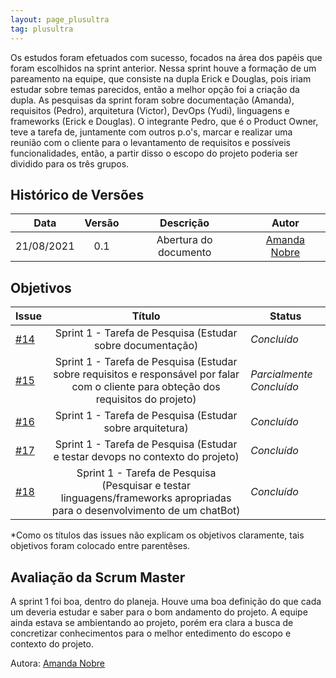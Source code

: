 ```yaml
---
layout: page_plusultra
tag: plusultra
---
```


Os estudos foram efetuados com sucesso, focados na área dos papéis que foram escolhidos na sprint anterior. Nessa sprint houve a formação de um pareamento na equipe, que consiste na dupla Erick e Douglas, pois iriam estudar sobre temas parecidos, então a melhor opção foi a criação da dupla. As pesquisas da sprint foram sobre documentação (Amanda), requisitos (Pedro), arquitetura (Victor), DevOps (Yudi), linguagens e frameworks (Erick e Douglas). O integrante Pedro, que é o Product Owner, teve a tarefa de, juntamente com outros p.o's, marcar e realizar uma reunião com o cliente para o levantamento de requisitos e possíveis funcionalidades, então, a partir disso o escopo do projeto poderia ser dividido para os três grupos. 

## Histórico de Versões

| Data       | Versão | Descrição                      | Autor             |
| :--------: | :----: | :----------:                   | :---------------: |
| 21/08/2021 |    0.1   | Abertura do documento | [Amanda Nobre](https://github.com/AmandaNbr)|

## Objetivos

| Issue |            Título            |         Status        | 
|-------|:----------------------------:|-----------------------|
| [#14](https://github.com/fga-eps-mds/2021.1-AlligaBot/issues/14) | Sprint 1 - Tarefa de Pesquisa (Estudar sobre documentação) | _Concluído_ |
| [#15](https://github.com/fga-eps-mds/2021.1-AlligaBot/issues/15) | Sprint 1 - Tarefa de Pesquisa (Estudar sobre requisitos e responsável por falar com o cliente para obteção dos requisitos do projeto) | _Parcialmente Concluído_ |
| [#16](https://github.com/fga-eps-mds/2021.1-AlligaBot/issues/16) | Sprint 1 - Tarefa de Pesquisa (Estudar sobre arquitetura) | _Concluído_|
| [#17](https://github.com/fga-eps-mds/2021.1-AlligaBot/issues/17) | Sprint 1 - Tarefa de Pesquisa (Estudar e testar devops no contexto do projeto)  | _Concluído_ |
| [#18](https://github.com/fga-eps-mds/2021.1-AlligaBot/issues/18) | Sprint 1 - Tarefa de Pesquisa (Pesquisar e testar linguagens/frameworks apropriadas para o desenvolvimento de um chatBot) | _Concluído_ |

*Como os títulos das issues não explicam os objetivos claramente, tais objetivos foram colocado entre parentêses.

## Avaliação da Scrum Master

A sprint 1 foi boa, dentro do planeja. Houve uma boa definição do que cada um deveria estudar e saber para o bom andamento do projeto. A equipe ainda estava se ambientando ao projeto, porém era clara a busca de concretizar conhecimentos para o melhor entedimento do escopo e contexto do projeto.

Autora: [Amanda Nobre](https://github.com/AmandaNbr)